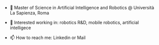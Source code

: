 - 📕 Master of Science in Artificial Intelligence and Robotics @ Università La Sapienza, Roma

- 👔 Interested working in: robotics R&D, mobile robotics, artificial intelligece


- 📫 How to reach me: Linkedin or Mail
